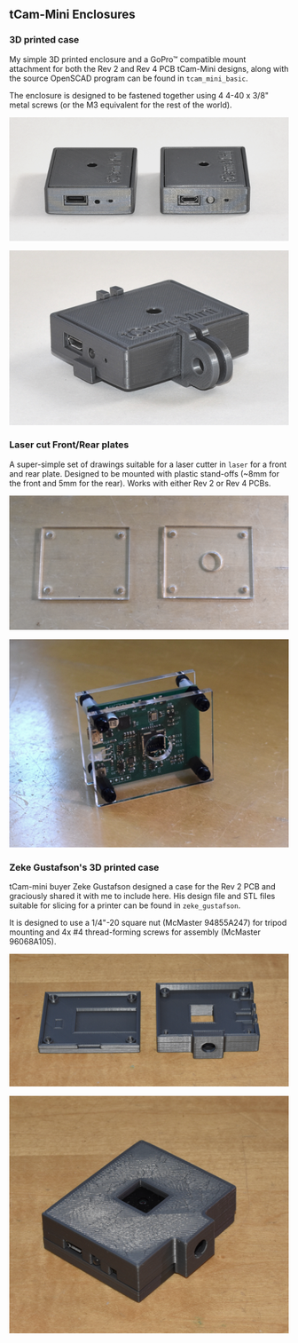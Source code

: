 ## tCam-Mini Enclosures

### 3D printed case
My simple 3D printed enclosure and a GoPro™ compatible mount attachment for both the Rev 2 and Rev 4 PCB tCam-Mini designs, along with the source OpenSCAD program can be found in ```tcam_mini_basic```.

The enclosure is designed to be fastened together using 4 4-40 x 3/8" metal screws (or the M3 equivalent for the rest of the world).

![Assembled units for Rev 2 and 4](pictures/tcam_mini_encl_sides.png)

![Unit with GoPro mount](pictures/tcam_mini_encl_gp_side.png)

### Laser cut Front/Rear plates
A super-simple set of drawings suitable for a laser cutter in ```laser``` for a front and rear plate.  Designed to be mounted with plastic stand-offs (~8mm for the front and 5mm for the rear).  Works with either Rev 2 or Rev 4 PCBs.

![Cut plastic pieces](pictures/tcam_mini_lasercut_pcs.png)

![Cut plastic assembly](pictures/tcam_mini_lasercut.png)

### Zeke Gustafson's 3D printed case
tCam-mini buyer Zeke Gustafson designed a case for the Rev 2 PCB and graciously shared it with me to include here.  His design file and STL files suitable for slicing for a printer can be found in ```zeke_gustafson```.

It is designed to use a 1/4"-20 square nut (McMaster 94855A247) for tripod mounting and 4x #4 thread-forming screws for assembly (McMaster 96068A105).

![Zeke Gustafson's enclosure pieces](pictures/zeke_enclosure_pcs.png)

![Zeke Gustafson's enclosure assembly](pictures/zeke_enclosure.png)
